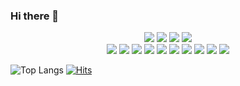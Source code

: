 ### Hi there 👋

<div align=center>
      <a href="https://www.youtube.com/channel/UCgJ8iR8g3_7Cx-kqZZAcRrQ">
            <img src="https://img.shields.io/badge/YouTube-FF0000?style=for-the-badge&logo=youtube&logoColor=white"></a>
      <a href="https://www.instagram.com/se_do11/">
            <img src="https://img.shields.io/badge/Instagram-E4405F?style=for-the-badge&logo=instagram&logoColor=white"></a>
      <a href="https://blog.naver.com/tmvmffpsej">
            <img src="https://img.shields.io/badge/Blogger-FF5722?style=for-the-badge&logo=blogger&logoColor=white"></a>
      <a href="https://www.reddit.com/user/Educational_Daikon87">
            <img src="https://img.shields.io/badge/Reddit-FF4500?style=for-the-badge&logo=reddit&logoColor=white"></a>
</div>

<div align=center>
      <img src="https://img.shields.io/badge/CSS3-1572B6?style=for-the-badge&logo=css3&logoColor=white">
      <img src="https://img.shields.io/badge/HTML5-E34F26?style=for-the-badge&logo=html5&logoColor=white">
      <img src="https://img.shields.io/badge/JavaScript-323330?style=for-the-badge&logo=javascript&logoColor=F7DF1E">
      <img src="https://img.shields.io/badge/Kotlin-7F52FF?style=for-the-badge&logo=kotlin&logoColor=white">
      <img src="https://img.shields.io/badge/Android_Studio-3DDC84?style=for-the-badge&logo=android-studio&logoColor=white">
      <img src="https://img.shields.io/badge/Arduino-00979D?style=for-the-badge&logo=arduino&logoColor=white">
      <img src="https://img.shields.io/badge/Python-FFD43B?style=for-the-badge&logo=python&logoColor=blue">
      <img src="https://img.shields.io/badge/MySQL-005C84?style=for-the-badge&logo=mysql&logoColor=white">
      <img src="https://img.shields.io/badge/Java-ED8B00?style=for-the-badge&logo=java&logoColor=white">
      <img src="https://img.shields.io/badge/OpenCV-27338e?style=for-the-badge&logo=OpenCV&logoColor=white">
</div>

![Top Langs](https://github-readme-stats.vercel.app/api/top-langs/?username=SEDO11&layout=compact&theme=tokyonight)
[![Hits](https://hits.seeyoufarm.com/api/count/incr/badge.svg?url=https%3A%2F%2Fgithub.com%2FSEDO11&count_bg=%2379C83D&title_bg=%23555555&icon=github.svg&icon_color=%23E7E7E7&title=hits&edge_flat=false)](https://hits.seeyoufarm.com)
